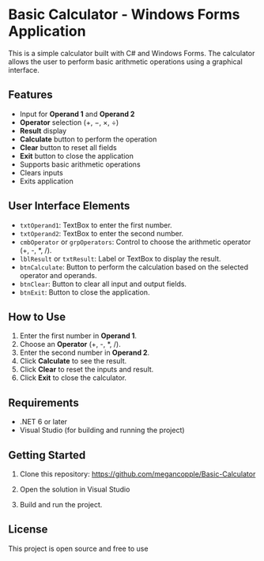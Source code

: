 # Basic Calculator - Windows Forms Application

This is a simple calculator built with C# and Windows Forms. The calculator allows the user to perform basic arithmetic operations using a graphical interface.

## Features

- Input for **Operand 1** and **Operand 2**
- **Operator** selection (+, −, ×, ÷)
- **Result** display
- **Calculate** button to perform the operation
- **Clear** button to reset all fields
- **Exit** button to close the application
- Supports basic arithmetic operations
- Clears inputs
- Exits application

## User Interface Elements

- `txtOperand1`: TextBox to enter the first number.
- `txtOperand2`: TextBox to enter the second number.
- `cmbOperator` or `grpOperators`: Control to choose the arithmetic operator (+, -, *, /).
- `lblResult` or `txtResult`: Label or TextBox to display the result.
- `btnCalculate`: Button to perform the calculation based on the selected operator and operands.
- `btnClear`: Button to clear all input and output fields.
- `btnExit`: Button to close the application.

## How to Use

1. Enter the first number in **Operand 1**.
2. Choose an **Operator** (+, -, *, /).
3. Enter the second number in **Operand 2**.
4. Click **Calculate** to see the result.
5. Click **Clear** to reset the inputs and result.
6. Click **Exit** to close the calculator.

## Requirements

- .NET 6 or later
- Visual Studio (for building and running the project)

## Getting Started

1. Clone this repository:
https://github.com/megancopple/Basic-Calculator

2. Open the solution in Visual Studio
3. Build and run the project.

## License

This project is open source and free to use
